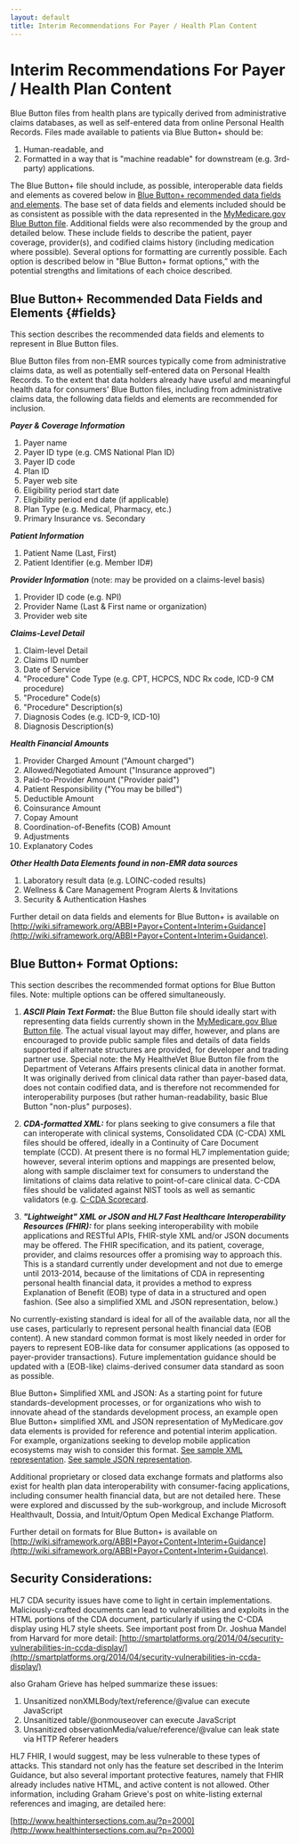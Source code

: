 ```yaml
---
layout: default
title: Interim Recommendations For Payer / Health Plan Content
---
```


# Interim Recommendations For Payer / Health Plan Content

Blue Button files from health plans are typically derived from administrative claims databases, as well as self-entered data from online Personal Health Records. Files made available to patients via Blue Button+ should be:

1.	Human-readable, and
2.	Formatted in a way that is "machine readable" for downstream (e.g. 3rd-party) applications.

The Blue Button+ file should include, as possible, interoperable data fields and elements as covered below in [Blue Button+ recommended data fields and elements](#fields). The base set of data fields and elements included should be as consistent as possible with the data represented in the [MyMedicare.gov Blue Button file](http://www.cms.gov/Research-Statistics-Data-and-Systems/Files-for-Order/NonIdentifiableDataFiles/BlueButtonInitiative.html). Additional fields were also recommended by the group and detailed below. These include fields to describe the patient, payer coverage, provider(s), and codified claims history (including medication where possible).
Several options for formatting are currently possible. Each option is described below in "Blue Button+ format options,” with the potential strengths and limitations of each choice described.

## Blue Button+ Recommended Data Fields and Elements {#fields}

This section describes the recommended data fields and elements to represent in Blue Button files.

Blue Button files from non-EMR sources typically come from administrative claims data, as well as potentially self-entered data on Personal Health Records. To the extent that data holders already have useful and meaningful health data for consumers' Blue Button files, including from administrative claims data, the following data fields and elements are recommended for inclusion.

***Payer & Coverage Information***
1.	Payer name
2.	Payer ID type (e.g. CMS National Plan ID)
3.	Payer ID code
4.	Plan ID
5.	Payer web site
6.	Eligibility period start date
7.	Eligibility period end date (if applicable)
8.	Plan Type (e.g. Medical, Pharmacy, etc.)
9.	Primary Insurance vs. Secondary

***Patient Information***
1.	Patient Name (Last, First)
2.	Patient Identifier (e.g. Member ID#)

***Provider Information*** (note: may be provided on a claims-level basis)
1.	Provider ID code (e.g. NPI)
2.	Provider Name (Last & First name or organization)
3.	Provider web site

***Claims-Level Detail***
1.	Claim-level Detail
2.	Claims ID number
3.	Date of Service
4.	"Procedure" Code Type (e.g. CPT, HCPCS, NDC Rx code, ICD-9 CM procedure)
5.	"Procedure" Code(s)
6.	"Procedure" Description(s)
7.	Diagnosis Codes (e.g. ICD-9, ICD-10)
8.	Diagnosis Description(s)

***Health Financial Amounts***
1.	Provider Charged Amount ("Amount charged")
2.	Allowed/Negotiated Amount ("Insurance approved")
3.	Paid-to-Provider Amount ("Provider paid")
4.	Patient Responsibility ("You may be billed")
5.	Deductible Amount
6.	Coinsurance Amount
7.	Copay Amount
8.	Coordination-of-Benefits (COB) Amount
9.	Adjustments
10.	Explanatory Codes

***Other Health Data Elements found in non-EMR data sources***
1.	Laboratory result data (e.g. LOINC-coded results)
2.	Wellness & Care Management Program Alerts & Invitations
3.	Security & Authentication Hashes

Further detail on data fields and elements for Blue Button+ is available on [http://wiki.siframework.org/ABBI+Payor+Content+Interim+Guidance](http://wiki.siframework.org/ABBI+Payor+Content+Interim+Guidance).

## Blue Button+ Format Options:

This section describes the recommended format options for Blue Button files. Note: multiple options can be offered simultaneously.

1. ***ASCII Plain Text Format:*** the Blue Button file should ideally start with representing data fields currently shown in the [MyMedicare.gov Blue Button file](http://www.cms.gov/Research-Statistics-Data-and-Systems/Files-for-Order/NonIdentifiableDataFiles/BlueButtonInitiative.html). The actual visual layout may differ, however, and plans are encouraged to provide public sample files and details of data fields supported if alternate structures are provided, for developer and trading partner use. Special note: the My HealtheVet Blue Button file from the Department of Veterans Affairs presents clinical data in another format. It was originally derived from clinical data rather than payer-based data, does not contain codified data, and is therefore not recommended for interoperability purposes (but rather human-readability, basic Blue Button "non-plus" purposes).

2. ***CDA-formatted XML:*** for plans seeking to give consumers a file that can interoperate with clinical systems, Consolidated CDA (C-CDA) XML files should be offered, ideally in a Continuity of Care Document template (CCD). At present there is no formal HL7 implementation guide; however, several interim options and mappings are presented below, along with sample disclaimer text for consumers to understand the limitations of claims data relative to point-of-care clinical data. C-CDA files should be validated against NIST tools as well as semantic validators (e.g. [C-CDA Scorecard](http://ccda-scorecard.smartplatforms.org/).

3. ***"Lightweight" XML or JSON and HL7 Fast Healthcare Interoperability Resources (FHIR):*** for plans seeking interoperability with mobile applications and RESTful APIs, FHIR-style XML and/or JSON documents may be offered. The FHIR specification, and its patient, coverage, provider, and claims resources offer a promising way to approach this. This is a standard currently under development and not due to emerge until 2013-2014, because of the limitations of CDA in representing personal health financial data, it provides a method to express Explanation of Benefit (EOB) type of data in a structured and open fashion. (See also a simplified XML and JSON representation, below.)

No currently-existing standard is ideal for all of the available data, nor all the use cases, particularly to represent personal health financial data (EOB content). A new standard common format is most likely needed in order for payers to represent EOB-like data for consumer applications (as opposed to payer-provider transactions). Future implementation guidance should be updated with a (EOB-like) claims-derived consumer data standard as soon as possible.

Blue Button+ Simplified XML and JSON: As a starting point for future standards-development processes, or for organizations who wish to innovate ahead of the standards development process, an example open Blue Button+ simplified XML and JSON representation of MyMedicare.gov data elements is provided for reference and potential interim application. For example, organizations seeking to develop mobile application ecosystems may wish to consider this format. [See sample XML representation](https://github.com/blue-button/claims/blob/master/claims.xml). [See sample JSON representation](https://github.com/blue-button/claims/blob/master/claims.json).

Additional proprietary or closed data exchange formats and platforms also exist for health plan data interoperability with consumer-facing applications, including consumer health financial data, but are not detailed here. These were explored and discussed by the sub-workgroup, and include Microsoft Healthvault, Dossia, and Intuit/Optum Open Medical Exchange Platform.

Further detail on formats for Blue Button+ is available on [http://wiki.siframework.org/ABBI+Payor+Content+Interim+Guidance](http://wiki.siframework.org/ABBI+Payor+Content+Interim+Guidance).


## Security Considerations:

HL7 CDA security issues have come to light in certain implementations.  Maliciously-crafted documents can lead to vulnerabilities and exploits in the HTML portions of the CDA document, particularly if using the C-CDA display using HL7 style sheets.  See important post from Dr. Joshua Mandel from Harvard for more detail:
[http://smartplatforms.org/2014/04/security-vulnerabilities-in-ccda-display/](http://smartplatforms.org/2014/04/security-vulnerabilities-in-ccda-display/)

also Graham Grieve has helped summarize these issues:
1. Unsanitized nonXMLBody/text/reference/@value can execute JavaScript
2. Unsanitized table/@onmouseover can execute JavaScript
3. Unsanitized observationMedia/value/reference/@value can leak state via HTTP Referer headers

HL7 FHIR, I would suggest, may be less vulnerable to these types of attacks.  This standard not only has the feature set described in the Interim Guidance, but also several important protective features, namely that FHIR already includes native HTML, and active content is not allowed.  Other information, including Graham Grieve's post on white-listing external references and imaging, are detailed here:

[http://www.healthintersections.com.au/?p=2000](http://www.healthintersections.com.au/?p=2000)

